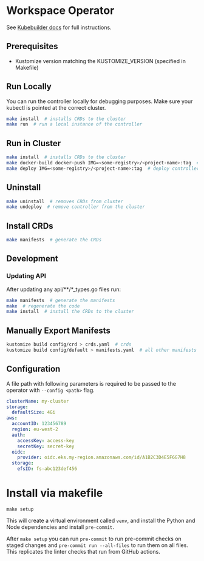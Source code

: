 # Workspace Operator

See [Kubebuilder docs](https://book.kubebuilder.io/quick-start.html) for full instructions.

## Prerequisites

- Kustomize version matching the KUSTOMIZE_VERSION (specified in Makefile)

## Run Locally

You can run the controller locally for debugging purposes. Make sure your kubectl is pointed at the correct cluster.

```bash
make install  # installs CRDs to the cluster
make run  # run a local instance of the controller
```

## Run in Cluster

```bash
make install  # installs CRDs to the cluster
make docker-build docker-push IMG=<some-registry>/<project-name>:tag  # build controller
make deploy IMG=<some-registry>/<project-name>:tag  # deploy controller to cluster
```

## Uninstall

```bash
make uninstall  # removes CRDs from cluster
make undeploy  # remove controller from the cluster
```

## Install CRDs

```bash
make manifests  # generate the CRDs
```

## Development

### Updating API

After updating any api/**/*_types.go files run:

```bash
make manifests  # generate the manifests
make  # regenerate the code
make install  # install the CRDs to the cluster
```

## Manually Export Manifests

```bash
kustomize build config/crd > crds.yaml  # crds
kustomize build config/default > manifests.yaml  # all other manifests
```

## Configuration

A file path with following parameters is required to be passed to the operator with `--config <path>` flag.

```yaml
clusterName: my-cluster
storage:
  defaultSize: 4Gi
aws:
  accountID: 123456789
  region: eu-west-2
  auth:
    accessKey: access-key
    secretKey: secret-key
  oidc:
    provider: oidc.eks.my-region.amazonaws.com/id/A1B2C3D4E5F6G7H8
  storage:
    efsID: fs-abc123def456
```


# Install via makefile

```commandline
make setup
```

This will create a virtual environment called `venv`, and install the Python
and Node dependencies and install `pre-commit`.

After `make setup` you can run `pre-commit` to run pre-commit checks on staged changes and
`pre-commit run --all-files` to run them on all files. This replicates the linter checks that
run from GitHub actions.
